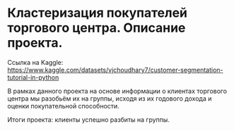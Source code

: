 # Кластеризация покупателей торгового центра. Описание проекта.

Ссылка на Kaggle: https://www.kaggle.com/datasets/vjchoudhary7/customer-segmentation-tutorial-in-python

В рамках данного проекта на основе информации о клиентах торгового центра мы разобьём их на группы, исходя из их годового дохода и оценки покупательной способности.

Итоги проекта: клиенты успешно разбиты на группы.
